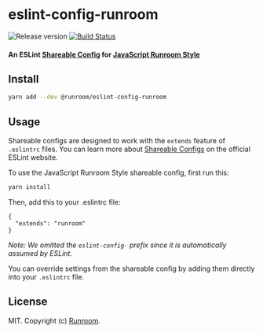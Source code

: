 # eslint-config-runroom
![Release version](https://img.shields.io/github/release/runroom/eslint-config-runroom.svg)
[![Build Status](https://travis-ci.org/Runroom/eslint-config-runroom.svg?branch=master)](https://travis-ci.org/Runroom/eslint-config-runroom)

#### An ESLint [Shareable Config](http://eslint.org/docs/developer-guide/shareable-configs) for [JavaScript Runroom Style](https://runroom.es)

## Install

```bash
yarn add --dev @runroom/eslint-config-runroom
```

## Usage

Shareable configs are designed to work with the `extends` feature of `.eslintrc` files.
You can learn more about
[Shareable Configs](http://eslint.org/docs/developer-guide/shareable-configs) on the
official ESLint website.

To use the JavaScript Runroom Style shareable config, first run this:

```bash
yarn install
```

Then, add this to your .eslintrc file:

```
{
  "extends": "runroom"
}
```

*Note: We omitted the `eslint-config-` prefix since it is automatically assumed by ESLint.*

You can override settings from the shareable config by adding them directly into your
`.eslintrc` file.

## License

MIT. Copyright (c) [Runroom](https://runroom.es).
